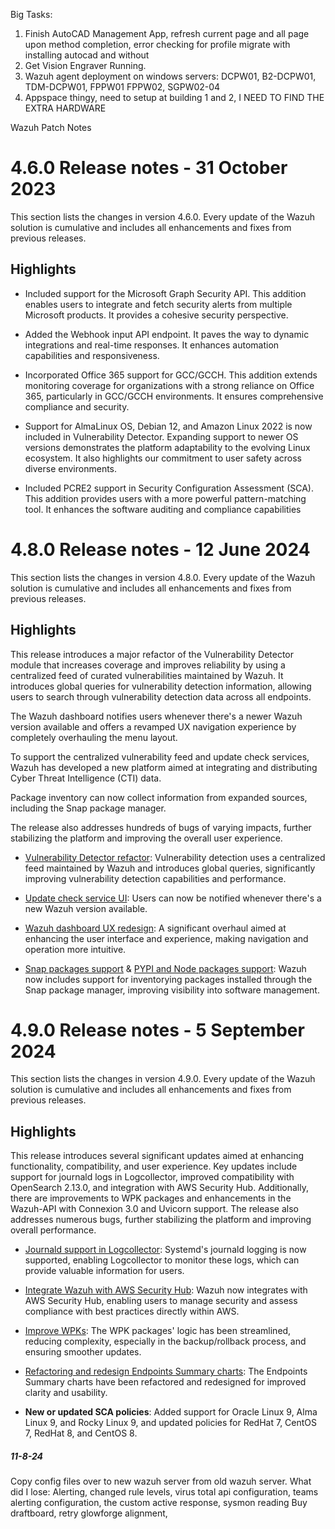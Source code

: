
Big Tasks:
1. Finish AutoCAD Management App,  refresh current page and all page upon method completion, error checking for profile migrate with installing autocad and without
2. Get Vision Engraver Running.
3. Wazuh agent deployment on windows servers: DCPW01, B2-DCPW01, TDM-DCPW01, FPPW01 FPPW02, SGPW02-04
4. Appspace thingy, need to setup at building 1 and 2, I NEED TO FIND THE EXTRA HARDWARE


Wazuh Patch Notes
# 4.6.0 Release notes - 31 October 2023

This section lists the changes in version 4.6.0. Every update of the Wazuh solution is cumulative and includes all enhancements and fixes from previous releases.

## Highlights

- Included support for the Microsoft Graph Security API. This addition enables users to integrate and fetch security alerts from multiple Microsoft products. It provides a cohesive security perspective.
    
- Added the Webhook input API endpoint. It paves the way to dynamic integrations and real-time responses. It enhances automation capabilities and responsiveness.
    
- Incorporated Office 365 support for GCC/GCCH. This addition extends monitoring coverage for organizations with a strong reliance on Office 365, particularly in GCC/GCCH environments. It ensures comprehensive compliance and security.
    
- Support for AlmaLinux OS, Debian 12, and Amazon Linux 2022 is now included in Vulnerability Detector. Expanding support to newer OS versions demonstrates the platform adaptability to the evolving Linux ecosystem. It also highlights our commitment to user safety across diverse environments.
    
- Included PCRE2 support in Security Configuration Assessment (SCA). This addition provides users with a more powerful pattern-matching tool. It enhances the software auditing and compliance capabilities

# 4.8.0 Release notes - 12 June 2024

This section lists the changes in version 4.8.0. Every update of the Wazuh solution is cumulative and includes all enhancements and fixes from previous releases.

## Highlights

This release introduces a major refactor of the Vulnerability Detector module that increases coverage and improves reliability by using a centralized feed of curated vulnerabilities maintained by Wazuh. It introduces global queries for vulnerability detection information, allowing users to search through vulnerability detection data across all endpoints.

The Wazuh dashboard notifies users whenever there's a newer Wazuh version available and offers a revamped UX navigation experience by completely overhauling the menu layout.

To support the centralized vulnerability feed and update check services, Wazuh has developed a new platform aimed at integrating and distributing Cyber Threat Intelligence (CTI) data.

Package inventory can now collect information from expanded sources, including the Snap package manager.

The release also addresses hundreds of bugs of varying impacts, further stabilizing the platform and improving the overall user experience.

- [Vulnerability Detector refactor](https://github.com/wazuh/wazuh/issues/14153): Vulnerability detection uses a centralized feed maintained by Wazuh and introduces global queries, significantly improving vulnerability detection capabilities and performance.
    
- [Update check service UI](https://github.com/wazuh/wazuh-dashboard/issues/84): Users can now be notified whenever there's a new Wazuh version available.
    
- [Wazuh dashboard UX redesign](https://github.com/wazuh/wazuh-dashboard/issues/90): A significant overhaul aimed at enhancing the user interface and experience, making navigation and operation more intuitive.
    
- [Snap packages support](https://github.com/wazuh/wazuh/issues/15429) & [PYPI and Node packages support](https://github.com/wazuh/wazuh-documentation/issues/6342): Wazuh now includes support for inventorying packages installed through the Snap package manager, improving visibility into software management.

# 4.9.0 Release notes - 5 September 2024

This section lists the changes in version 4.9.0. Every update of the Wazuh solution is cumulative and includes all enhancements and fixes from previous releases.

## Highlights

This release introduces several significant updates aimed at enhancing functionality, compatibility, and user experience. Key updates include support for journald logs in Logcollector, improved compatibility with OpenSearch 2.13.0, and integration with AWS Security Hub. Additionally, there are improvements to WPK packages and enhancements in the Wazuh-API with Connexion 3.0 and Uvicorn support. The release also addresses numerous bugs, further stabilizing the platform and improving overall performance.

- [Journald support in Logcollector](https://github.com/wazuh/wazuh/issues/12862): Systemd's journald logging is now supported, enabling Logcollector to monitor these logs, which can provide valuable information for users.
    
- [Integrate Wazuh with AWS Security Hub](https://github.com/wazuh/wazuh/issues/21209): Wazuh now integrates with AWS Security Hub, enabling users to manage security and assess compliance with best practices directly within AWS.
    
- [Improve WPKs](https://github.com/wazuh/wazuh/issues/21152): The WPK packages' logic has been streamlined, reducing complexity, especially in the backup/rollback process, and ensuring smoother updates.
    
- [Refactoring and redesign Endpoints Summary charts](https://github.com/wazuh/wazuh-dashboard-plugins/issues/6258): The Endpoints Summary charts have been refactored and redesigned for improved clarity and usability.
    
- **New or updated SCA policies**: Added support for Oracle Linux 9, Alma Linux 9, and Rocky Linux 9, and updated policies for RedHat 7, CentOS 7, RedHat 8, and CentOS 8.




##### 11-8-24
Copy config files over to new wazuh server from old wazuh server. 
	What did I lose: Alerting, changed rule levels, virus total api configuration, teams alerting configuration, the custom active response, sysmon reading
Buy draftboard, retry glowforge alignment, 



